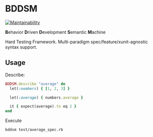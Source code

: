 # BDDSM

[![Maintainability](https://api.codeclimate.com/v1/badges/ecd5d8c3932674eff519/maintainability)](https://codeclimate.com/github/HeavyTechRuby/bddsm/maintainability)

**B**ehavior **D**riven **D**evelopment **S**emantic **M**achine

Hard Testing Framework. Multi-paradigm spec/feature/xunit-agnostic syntax support.

## Usage

Describe:

```ruby
BDDSM.describe "average" do
  let(:numbers) { [1, 2, 3] }

  let(:average) { numbers.average }

  it { expect(average).to eq 2 }
end
```

Execute

```bash
bddsm test/average_spec.rb
```
